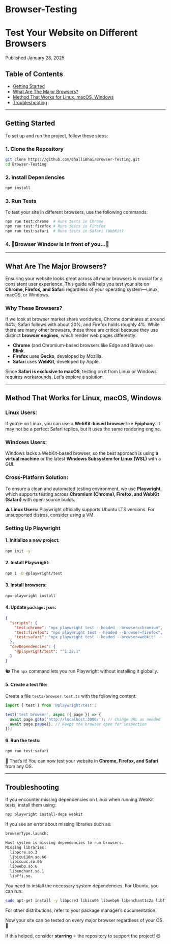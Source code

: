 # Browser-Testing

# Test Your Website on Different Browsers

Published January 28, 2025

## Table of Contents

- [Getting Started](#getting-started)
- [What Are The Major Browsers?](#what-are-the-major-browsers)
- [Method That Works for Linux, macOS, Windows](#method-that-works-for-linux-macos-windows)
- [Troubleshooting](#troubleshooting)

---

## Getting Started

To set up and run the project, follow these steps:

### 1. Clone the Repository
```sh
git clone https://github.com/BhalliBhai/Browser-Testing.git
cd Browser-Testing
```

### 2. Install Dependencies
```sh
npm install
```

### 3. Run Tests
To test your site in different browsers, use the following commands:

```sh
npm run test:chrome  # Runs tests in Chrome
npm run test:firefox # Runs tests in Firefox
npm run test:safari  # Runs tests in Safari (WebKit)
```

### 4. 🎇Browser Window is In front of you...🎇

---

## What Are The Major Browsers?

Ensuring your website looks great across all major browsers is crucial for a consistent user experience. This guide will help you test your site on **Chrome, Firefox, and Safari** regardless of your operating system—Linux, macOS, or Windows.

### Why These Browsers?

If we look at browser market share worldwide, Chrome dominates at around 64%, Safari follows with about 20%, and Firefox holds roughly 4%. While there are many other browsers, these three are critical because they use distinct **browser engines**, which render web pages differently:

- **Chrome** (and Chromium-based browsers like Edge and Brave) use **Blink**.
- **Firefox** uses **Gecko**, developed by Mozilla.
- **Safari** uses **WebKit**, developed by Apple.

Since **Safari is exclusive to macOS**, testing on it from Linux or Windows requires workarounds. Let's explore a solution.

---

## Method That Works for Linux, macOS, Windows

### Linux Users:
If you’re on Linux, you can use a **WebKit-based browser** like **Epiphany**. It may not be a perfect Safari replica, but it uses the same rendering engine.

### Windows Users:
Windows lacks a WebKit-based browser, so the best approach is using **a virtual machine** or the latest **Windows Subsystem for Linux (WSL)** with a GUI.

### Cross-Platform Solution:
To ensure a clean and automated testing environment, we use **Playwright**, which supports testing across **Chromium (Chrome), Firefox, and WebKit (Safari)** with open-source builds.

⚠️ **Linux Users:** Playwright officially supports Ubuntu LTS versions. For unsupported distros, consider using a VM.

### Setting Up Playwright

#### 1. Initialize a new project:
```sh
npm init -y
```

#### 2. Install Playwright:
```sh
npm i -D @playwright/test
```

#### 3. Install browsers:
```sh
npx playwright install
```

#### 4. Update `package.json`:
```json
{
  "scripts": {
    "test:chrome": "npx playwright test --headed --browser=chromium",
    "test:firefox": "npx playwright test --headed --browser=firefox",
    "test:safari": "npx playwright test --headed --browser=webkit"
  },
  "devDependencies": {
    "@playwright/test": "^1.22.1"
  }
}
```
🐿️ The `npx` command lets you run Playwright without installing it globally.

#### 5. Create a test file:
Create a file `tests/browser.test.ts` with the following content:
```ts
import { test } from '@playwright/test';

test('test browser', async ({ page }) => {
  await page.goto('http://localhost:3000/'); // Change URL as needed
  await page.pause(); // Keeps the browser open for inspection
});
```

#### 6. Run the tests:
```sh
npm run test:safari
```
🎉 That’s it! You can now test your website in **Chrome, Firefox, and Safari** from any OS.

---

## Troubleshooting

If you encounter missing dependencies on Linux when running WebKit tests, install them using:
```sh
npx playwright install-deps webkit
```

If you see an error about missing libraries such as:
```sh
browserType.launch:

Host system is missing dependencies to run browsers.
Missing libraries:
  libpcre.so.3
  libicui18n.so.66
  libicuuc.so.66
  libwebp.so.6
  libenchant.so.1
  libffi.so.
```
You need to install the necessary system dependencies. For Ubuntu, you can run:
```sh
sudo apt-get install -y libpcre3 libicu66 libwebp6 libenchant1c2a libffi7
```
For other distributions, refer to your package manager’s documentation.

Now your site can be tested on every major browser regardless of your OS. 🚀

If this helped, consider **starring** ⭐ the repository to support the project! 😊
